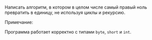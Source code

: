 Написать алгоритм, в котором в целом числе самый правый ноль превратить в единицу, 
не используя циклы и рекурсию.

Примечание:

Программа работает корректно с типами `byte`, `short` и `int`.
